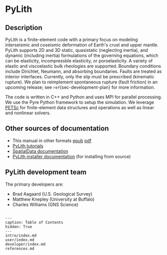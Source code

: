 # PyLith

## Description

PyLith is a finite-element code with a primary focus on modeling interseismic and coseismic deformation of Earth's crust and upper mantle.
PyLith supports 2D and 3D static, quasistatic (neglecting inertia), and dynamic (including inertia) formulations of the governing equations, which can be elasticity, incompressble elasticity, or poroelasticity.
A variety of elastic and viscoelastic bulk rheologies are supported.
Boundary conditions include Dirichlet, Neumann, and absorbing boundaries.
Faults are treated as interior interfaces.
Currently, only the slip must be prescribed (kinematic rupture).
We plan to reimplement spontaneous rupture (fault friction) in an upcoming release; see `ref`{sec-development-plan} for more information.

The code is written in C++ and Python and uses MPI for parallel processing.
We use the Pyre Python framework to setup the simulation.
We leverage [PETSc](https://petsc.org) for finite-element data structures and operations as well as linear and nonlinear solvers.

## Other sources of documentation

* This manual in other formats [epub](https://pylith.readthedocs.io/_/downloads/en/latest/epub/) [pdf](https://pylith.readthedocs.io/_/downloads/en/latest/pdf/)
* [PyLith tutorials](https://geodynamics.org/courses/PyLith)
* [SpatialData documentation](https://spatialdata.readthedocs.io)
* [PyLith installer documentation](https://pylith-installer.readthedocs.io) (for installing from source)

## PyLith development team

The primary developers are:

* Brad Aagaard (U.S. Geological Survey)
* Matthew Knepley (University at Buffalo)
* Charles Williams (GNS Science)

```{include} ../LICENSE.md
```

```{toctree}
---
caption: Table of Contents
hidden: True
---
intro/index.md
user/index.md
developer/index.md
references.md
```

